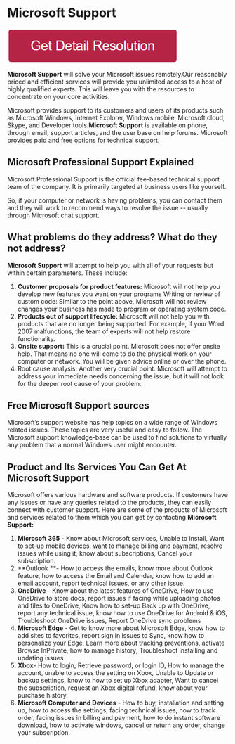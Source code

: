 # Microsoft Support

[![Microsoft Support](redd.png)](https://github.com/digicuree/microsoft.support/)

**Microsoft Support** will solve your Microsoft issues remotely.Our reasonably priced and efficient services will provide you unlimited access to a host of highly qualified experts. This will leave you with the resources to concentrate on your core activities.

Microsoft provides support to its customers and users of its products such as Microsoft Windows, Internet Explorer, Windows mobile, Microsoft cloud, Skype, and Developer tools.**Microsoft Support** is available on phone, through email, support articles, and the user base on help forums. Microsoft provides paid and free options for technical support.

## Microsoft Professional Support Explained

Microsoft Professional Support is the official fee-based technical support team of the company. It is primarily targeted at business users like yourself.

So, if your computer or network is having problems, you can contact them and they will work to recommend ways to resolve the issue -- usually through Microsoft chat support.

## What problems do they address? What do they not address?

**Microsoft Support** will attempt to help you with all of your requests but within certain parameters. These include:

1. **Customer proposals for product features:** Microsoft will not help you develop new features you want on your programs
Writing or review of custom code: Similar to the point above, Microsoft will not review changes your business has made to program or operating system code.
2. **Products out of support lifecycle:** Microsoft will not help you with products that are no longer being supported. For example, if your Word 2007 malfunctions, the team of experts will not help restore functionality.
3. **Onsite support:** This is a crucial point. Microsoft does not offer onsite help. That means no one will come to do the physical work on your computer or network. You will be given advice online or over the phone.
4. Root cause analysis: Another very crucial point. Microsoft will attempt to address your immediate needs concerning the issue, but it will not look for the deeper root cause of your problem.

## Free Microsoft Support sources

Microsoft’s support website has help topics on a wide range of Windows related issues. These topics are very useful and easy to follow. The Microsoft support knowledge-base can be used to find solutions to virtually any problem that a normal Windows user might encounter.

## Product and Its Services You Can Get At Microsoft Support

Microsoft offers various hardware and software products. If customers have any issues or have any queries related to the products, they can easily connect with customer support. Here are some of the products of Microsoft and services related to them which you can get by contacting **Microsoft Support:**

1. **Microsoft 365** - Know about Microsoft services, Unable to install, Want to set-up mobile devices, want to manage billing and payment, resolve issues while using it, know about subscriptions, Cancel your subscription.
2. **Outlook **- How to access the emails, know more about Outlook feature, how to access the Email and Calendar, know how to add an email account, report technical issues, or any other issue.
3. **OneDrive** - Know about the latest features of OneDrive, How to use OneDrive to store docs, report issues if facing while uploading photos and files to OneDrive, Know how to set-up Back up with OneDrive, report any technical issue, know how to use OneDrive for Android & iOS, Troubleshoot OneDrive issues, Report OneDrive sync problems
4. **Microsoft Edge** - Get to know more about Microsoft Edge, know how to add sites to favorites, report sign in issues to Sync, know how to personalize your Edge, Learn more about tracking preventions, activate Browse InPrivate, how to manage history, Troubleshoot installing and updating issues
5. **Xbox**- How to login, Retrieve password, or login ID, How to manage the account, unable to access the setting on Xbox, Unable to Update or backup settings, know to how to set up Xbox adapter, Want to cancel the subscription, request an Xbox digital refund, know about your purchase history.
6. **Microsoft Computer and Devices** - How to buy, installation and setting up, how to access the settings, facing technical issues, how to track order, facing issues in billing and payment, how to do instant software download, how to activate windows, cancel or return any order, change your subscription.
